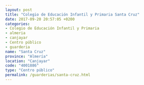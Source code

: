 ```yaml
---
layout: post
title: "Colegio de Educación Infantil y Primaria Santa Cruz"
date: 2017-09-20 20:57:05 +0200
categories:
- Colegio de Educación Infantil y Primaria
- almeria
- canjayar
- Centro público
- guarderia
name: "Santa Cruz"
province: "Almería"
location: "Canjayar"
code: "4001886"
type: "Centro público"
permalink: /guarderias/santa-cruz.html
---
```

